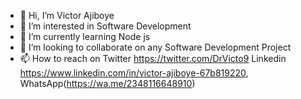- 👋 Hi, I’m Victor Ajiboye 
- 👀 I’m interested in Software Development 
- 🌱 I’m currently learning Node js
- 💞️ I’m looking to collaborate on any Software Development Project 
- 📫 How to reach on Twitter https://twitter.com/DrVicto9 Linkedin https://www.linkedin.com/in/victor-ajiboye-67b819220, WhatsApp(https://wa.me/2348116648910)

<!---
Victoro101/Victoro101 is a ✨ special ✨ repository because its `README.md` (this file) appears on your GitHub profile.
You can click the Preview link to take a look at your changes.
--->
